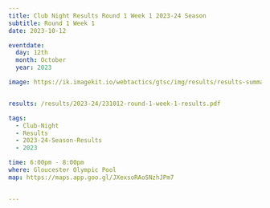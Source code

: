 ```yaml
---
title: Club Night Results Round 1 Week 1 2023-24 Season
subtitle: Round 1 Week 1
date: 2023-10-12

eventdate:
  day: 12th
  month: October
  year: 2023

image: https://ik.imagekit.io/webtactics/gtsc/img/results/results-summary-1.jpg


results: /results/2023-24/231012-round-1-week-1-results.pdf

tags:
  - Club-Night
  - Results
  - 2023-24-Season-Results
  - 2023

time: 6:00pm - 8:00pm
where: Gloucester Olympic Pool
map: https://maps.app.goo.gl/JXexsoRAoSNzhJPm7


---
```






